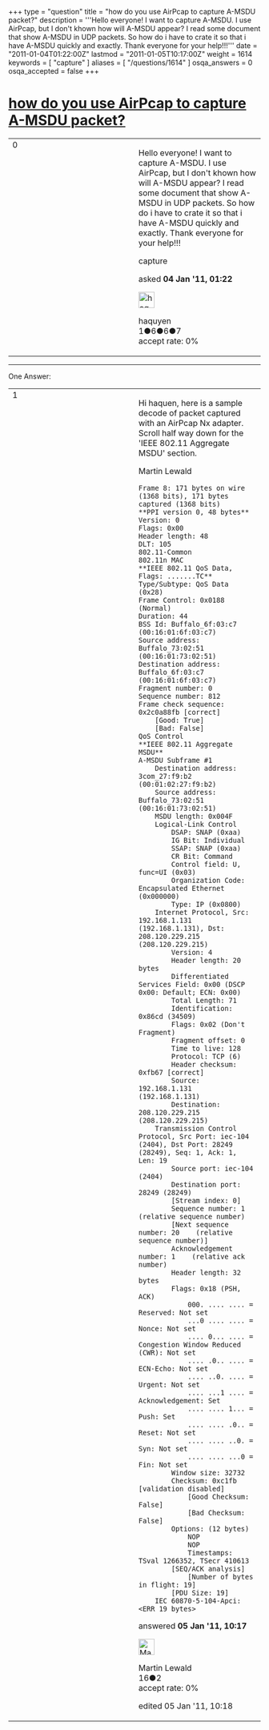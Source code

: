 +++
type = "question"
title = "how do you use AirPcap to capture A-MSDU packet?"
description = '''Hello everyone! I want to capture A-MSDU. I use AirPcap, but I don&#x27;t khown how will A-MSDU appear? I read some document that show A-MSDU in UDP packets. So how do i have to crate it so that i have A-MSDU quickly and exactly. Thank everyone for your help!!!'''
date = "2011-01-04T01:22:00Z"
lastmod = "2011-01-05T10:17:00Z"
weight = 1614
keywords = [ "capture" ]
aliases = [ "/questions/1614" ]
osqa_answers = 0
osqa_accepted = false
+++

<div class="headNormal">

# [how do you use AirPcap to capture A-MSDU packet?](/questions/1614/how-do-you-use-airpcap-to-capture-a-msdu-packet)

</div>

<div id="main-body">

<div id="askform">

<table id="question-table" style="width:100%;"><colgroup><col style="width: 50%" /><col style="width: 50%" /></colgroup><tbody><tr class="odd"><td style="width: 30px; vertical-align: top"><div class="vote-buttons"><div id="post-1614-score" class="post-score" title="current number of votes">0</div><div id="favorite-count" class="favorite-count"></div></div></td><td><div id="item-right"><div class="question-body"><p>Hello everyone! I want to capture A-MSDU. I use AirPcap, but I don't khown how will A-MSDU appear? I read some document that show A-MSDU in UDP packets. So how do i have to crate it so that i have A-MSDU quickly and exactly. Thank everyone for your help!!!</p></div><div id="question-tags" class="tags-container tags">capture</div><div id="question-controls" class="post-controls"></div><div class="post-update-info-container"><div class="post-update-info post-update-info-user"><p>asked <strong>04 Jan '11, 01:22</strong></p><img src="https://secure.gravatar.com/avatar/4f406866b1740fdc247ba628d2515395?s=32&amp;d=identicon&amp;r=g" class="gravatar" width="32" height="32" alt="haquyen&#39;s gravatar image" /><p>haquyen<br />
<span class="score" title="1 reputation points">1</span><span title="6 badges"><span class="badge1">●</span><span class="badgecount">6</span></span><span title="6 badges"><span class="silver">●</span><span class="badgecount">6</span></span><span title="7 badges"><span class="bronze">●</span><span class="badgecount">7</span></span><br />
<span class="accept_rate" title="Rate of the user&#39;s accepted answers">accept rate:</span> <span title="haquyen has no accepted answers">0%</span></p></div></div><div id="comments-container-1614" class="comments-container"></div><div id="comment-tools-1614" class="comment-tools"></div><div class="clear"></div><div id="comment-1614-form-container" class="comment-form-container"></div><div class="clear"></div></div></td></tr></tbody></table>

------------------------------------------------------------------------

<div class="tabBar">

<span id="sort-top"></span>

<div class="headQuestions">

One Answer:

</div>

</div>

<span id="1635"></span>

<div id="answer-container-1635" class="answer">

<table style="width:100%;"><colgroup><col style="width: 50%" /><col style="width: 50%" /></colgroup><tbody><tr class="odd"><td style="width: 30px; vertical-align: top"><div class="vote-buttons"><div id="post-1635-score" class="post-score" title="current number of votes">1</div></div></td><td><div class="item-right"><div class="answer-body"><p>Hi haquen, here is a sample decode of packet captured with an AirPcap Nx adapter. Scroll half way down for the 'IEEE 802.11 Aggregate MSDU' section.</p><p>Martin Lewald</p><pre><code>Frame 8: 171 bytes on wire (1368 bits), 171 bytes captured (1368 bits)
**PPI version 0, 48 bytes**
Version: 0
Flags: 0x00
Header length: 48
DLT: 105
802.11-Common
802.11n MAC
**IEEE 802.11 QoS Data, Flags: .......TC**
Type/Subtype: QoS Data (0x28)
Frame Control: 0x0188 (Normal)
Duration: 44
BSS Id: Buffalo_6f:03:c7 (00:16:01:6f:03:c7)
Source address: Buffalo_73:02:51 (00:16:01:73:02:51)
Destination address: Buffalo_6f:03:c7 (00:16:01:6f:03:c7)
Fragment number: 0
Sequence number: 812
Frame check sequence: 0x2c0a88fb [correct]
    [Good: True]
    [Bad: False]
QoS Control
**IEEE 802.11 Aggregate MSDU**
A-MSDU Subframe #1
    Destination address: 3com_27:f9:b2 (00:01:02:27:f9:b2)
    Source address: Buffalo_73:02:51 (00:16:01:73:02:51)
    MSDU length: 0x004F
    Logical-Link Control
        DSAP: SNAP (0xaa)
        IG Bit: Individual
        SSAP: SNAP (0xaa)
        CR Bit: Command
        Control field: U, func=UI (0x03)
        Organization Code: Encapsulated Ethernet (0x000000)
        Type: IP (0x0800)
    Internet Protocol, Src: 192.168.1.131 (192.168.1.131), Dst: 208.120.229.215 (208.120.229.215)
        Version: 4
        Header length: 20 bytes
        Differentiated Services Field: 0x00 (DSCP 0x00: Default; ECN: 0x00)
        Total Length: 71
        Identification: 0x86cd (34509)
        Flags: 0x02 (Don&#39;t Fragment)
        Fragment offset: 0
        Time to live: 128
        Protocol: TCP (6)
        Header checksum: 0xfb67 [correct]
        Source: 192.168.1.131 (192.168.1.131)
        Destination: 208.120.229.215 (208.120.229.215)
    Transmission Control Protocol, Src Port: iec-104 (2404), Dst Port: 28249 (28249), Seq: 1, Ack: 1, Len: 19
        Source port: iec-104 (2404)
        Destination port: 28249 (28249)
        [Stream index: 0]
        Sequence number: 1    (relative sequence number)
        [Next sequence number: 20    (relative sequence number)]
        Acknowledgement number: 1    (relative ack number)
        Header length: 32 bytes
        Flags: 0x18 (PSH, ACK)
            000. .... .... = Reserved: Not set
            ...0 .... .... = Nonce: Not set
            .... 0... .... = Congestion Window Reduced (CWR): Not set
            .... .0.. .... = ECN-Echo: Not set
            .... ..0. .... = Urgent: Not set
            .... ...1 .... = Acknowledgement: Set
            .... .... 1... = Push: Set
            .... .... .0.. = Reset: Not set
            .... .... ..0. = Syn: Not set
            .... .... ...0 = Fin: Not set
        Window size: 32732
        Checksum: 0xc1fb [validation disabled]
            [Good Checksum: False]
            [Bad Checksum: False]
        Options: (12 bytes)
            NOP
            NOP
            Timestamps: TSval 1266352, TSecr 410613
        [SEQ/ACK analysis]
            [Number of bytes in flight: 19]
        [PDU Size: 19]
    IEC 60870-5-104-Apci: &lt;ERR 19 bytes&gt;</code></pre></div><div class="answer-controls post-controls"></div><div class="post-update-info-container"><div class="post-update-info post-update-info-user"><p>answered <strong>05 Jan '11, 10:17</strong></p><img src="https://secure.gravatar.com/avatar/669134f99381da9902f84ea4c2b81967?s=32&amp;d=identicon&amp;r=g" class="gravatar" width="32" height="32" alt="Martin%20Lewald&#39;s gravatar image" /><p>Martin Lewald<br />
<span class="score" title="16 reputation points">16</span><span title="2 badges"><span class="bronze">●</span><span class="badgecount">2</span></span><br />
<span class="accept_rate" title="Rate of the user&#39;s accepted answers">accept rate:</span> <span title="Martin Lewald has no accepted answers">0%</span></p></div><div class="post-update-info post-update-info-edited"><p>edited 05 Jan '11, 10:18</p></div></div><div id="comments-container-1635" class="comments-container"></div><div id="comment-tools-1635" class="comment-tools"></div><div class="clear"></div><div id="comment-1635-form-container" class="comment-form-container"></div><div class="clear"></div></div></td></tr></tbody></table>

</div>

<div class="paginator-container-left">

</div>

</div>

</div>

